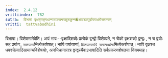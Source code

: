 ```yaml
---
index:  2.4.12
vrittiindex:  782
sutra:  विभाषा वृक्षमृगतृणधान्यव्यञ्जनपशुशकुन्य�आवडवपूर्वापराधरोत्तराणाम्
vritti:  tattvabodhini 
---
```


बिभाषा। विशेषणामेवेति। अयं भावः--वृक्षादिशब्दैः प्रत्येकं द्वन्द्वो विशेष्यते, न चैको वृक्षशब्दो द्वन्द्वः , न च द्वयोः सह प्रयोगः, `सरूपाणा`मित्येकशेषात्। नापि पर्यायाणां, `विरूपाणामपि समानार्थाना`मित्येकशेषात्। नापि वृक्षश्च धवश्चेत्यादिसामान्यविशेषयोः, अनभिधानात्तत्र द्वन्द्वस्यैवाऽभावादिति सर्वप्रकरणशेषतया नियममाह।

